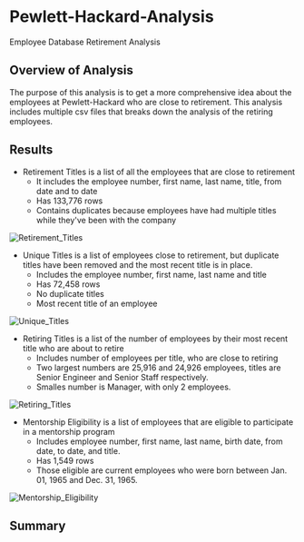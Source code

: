# Pewlett-Hackard-Analysis
Employee Database Retirement Analysis
## Overview of Analysis
The purpose of this analysis is to get a more comprehensive idea about the employees at Pewlett-Hackard who are close to retirement. This analysis includes multiple csv files that breaks down the analysis of the retiring employees. 
## Results
- Retirement Titles is a list of all the employees that are close to retirement
  - It includes the employee number, first name, last name, title, from date and to date
  - Has 133,776 rows
  - Contains duplicates because employees have had multiple titles while they've been with the company
  
![Retirement_Titles](https://user-images.githubusercontent.com/107289345/182973852-4d17bad6-2f97-4b51-9254-39a6c5cdd1c0.png)
  
- Unique Titles is a list of employees close to retirement, but duplicate titles have been removed and the most recent title is in place.
  - Includes the employee number, first name, last name and title
  - Has 72,458 rows
  - No duplicate titles
  - Most recent title of an employee
  
![Unique_Titles](https://user-images.githubusercontent.com/107289345/182973870-b9768a72-6b49-4f8a-8de3-d3934e340f2b.png)

- Retiring Titles is a list of the number of employees by their most recent title who are about to retire
  - Includes number of employees per title, who are close to retiring
  - Two largest numbers are 25,916 and 24,926 employees, titles are Senior Engineer and Senior Staff respectively.
  - Smalles number is Manager, with only 2 employees.
  
![Retiring_Titles](https://user-images.githubusercontent.com/107289345/182973899-1595737e-e825-47a2-88fc-622c9b80609a.png)

- Mentorship Eligibility is a list of employees that are eligible to participate in a mentorship program
  - Includes employee number, first name, last name, birth date, from date, to date, and title.
  - Has 1,549 rows
  - Those eligible are current employees who were born between Jan. 01, 1965 and Dec. 31, 1965.
  
![Mentorship_Eligibility](https://user-images.githubusercontent.com/107289345/182974083-e741a7cd-ef9e-40ea-b2ba-ae4d38e29d81.png)

## Summary
